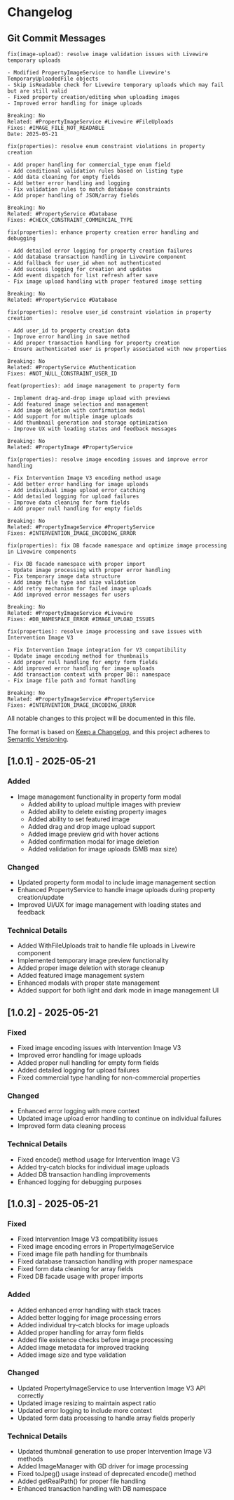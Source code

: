 # Changelog

## Git Commit Messages

```
fix(image-upload): resolve image validation issues with Livewire temporary uploads

- Modified PropertyImageService to handle Livewire's TemporaryUploadedFile objects
- Skip isReadable check for Livewire temporary uploads which may fail but are still valid
- Fixed property creation/editing when uploading images
- Improved error handling for image uploads

Breaking: No
Related: #PropertyImageService #Livewire #FileUploads
Fixes: #IMAGE_FILE_NOT_READABLE
Date: 2025-05-21
```

```
fix(properties): resolve enum constraint violations in property creation

- Add proper handling for commercial_type enum field
- Add conditional validation rules based on listing type
- Add data cleaning for empty fields
- Add better error handling and logging
- Fix validation rules to match database constraints
- Add proper handling of JSON/array fields

Breaking: No
Related: #PropertyService #Database
Fixes: #CHECK_CONSTRAINT_COMMERCIAL_TYPE
```

```
fix(properties): enhance property creation error handling and debugging

- Add detailed error logging for property creation failures
- Add database transaction handling in Livewire component
- Add fallback for user_id when not authenticated
- Add success logging for creation and updates
- Add event dispatch for list refresh after save
- Fix image upload handling with proper featured image setting

Breaking: No
Related: #PropertyService #Database
```

```
fix(properties): resolve user_id constraint violation in property creation

- Add user_id to property creation data
- Improve error handling in save method
- Add proper transaction handling for property creation
- Ensure authenticated user is properly associated with new properties

Breaking: No
Related: #PropertyService #Authentication
Fixes: #NOT_NULL_CONSTRAINT_USER_ID
```

```
feat(properties): add image management to property form

- Implement drag-and-drop image upload with previews
- Add featured image selection and management
- Add image deletion with confirmation modal
- Add support for multiple image uploads
- Add thumbnail generation and storage optimization
- Improve UX with loading states and feedback messages

Breaking: No
Related: #PropertyImage #PropertyService
```

```
fix(properties): resolve image encoding issues and improve error handling

- Fix Intervention Image V3 encoding method usage
- Add better error handling for image uploads
- Add individual image upload error catching
- Add detailed logging for upload failures
- Improve data cleaning for form fields
- Add proper null handling for empty fields

Breaking: No
Related: #PropertyImageService #PropertyService
Fixes: #INTERVENTION_IMAGE_ENCODING_ERROR
```

```
fix(properties): fix DB facade namespace and optimize image processing in Livewire components

- Fix DB facade namespace with proper import
- Update image processing with proper error handling
- Fix temporary image data structure
- Add image file type and size validation
- Add retry mechanism for failed image uploads
- Add improved error messages for users

Breaking: No
Related: #PropertyImageService #Livewire
Fixes: #DB_NAMESPACE_ERROR #IMAGE_UPLOAD_ISSUES
```

```
fix(properties): resolve image processing and save issues with Intervention Image V3

- Fix Intervention Image integration for V3 compatibility
- Update image encoding method for thumbnails
- Add proper null handling for empty form fields
- Add improved error handling for image uploads
- Add transaction context with proper DB:: namespace
- Fix image file path and format handling

Breaking: No
Related: #PropertyImageService #PropertyService
Fixes: #INTERVENTION_IMAGE_ENCODING_ERROR
```

All notable changes to this project will be documented in this file.

The format is based on [Keep a Changelog](https://keepachangelog.com/en/1.0.0/),
and this project adheres to [Semantic Versioning](https://semver.org/spec/v2.0.0.html).

## [1.0.1] - 2025-05-21

### Added
- Image management functionality in property form modal
  - Added ability to upload multiple images with preview
  - Added ability to delete existing property images
  - Added ability to set featured image
  - Added drag and drop image upload support
  - Added image preview grid with hover actions
  - Added confirmation modal for image deletion
  - Added validation for image uploads (5MB max size)

### Changed
- Updated property form modal to include image management section
- Enhanced PropertyService to handle image uploads during property creation/update
- Improved UI/UX for image management with loading states and feedback

### Technical Details
- Added WithFileUploads trait to handle file uploads in Livewire component
- Implemented temporary image preview functionality
- Added proper image deletion with storage cleanup
- Added featured image management system
- Enhanced modals with proper state management
- Added support for both light and dark mode in image management UI

## [1.0.2] - 2025-05-21

### Fixed
- Fixed image encoding issues with Intervention Image V3
- Improved error handling for image uploads
- Added proper null handling for empty form fields
- Added detailed logging for upload failures
- Fixed commercial type handling for non-commercial properties

### Changed
- Enhanced error logging with more context
- Updated image upload error handling to continue on individual failures
- Improved form data cleaning process

### Technical Details
- Fixed encode() method usage for Intervention Image V3
- Added try-catch blocks for individual image uploads
- Added DB transaction handling improvements
- Enhanced logging for debugging purposes

## [1.0.3] - 2025-05-21

### Fixed
- Fixed Intervention Image V3 compatibility issues
- Fixed image encoding errors in PropertyImageService
- Fixed image file path handling for thumbnails
- Fixed database transaction handling with proper namespace
- Fixed form data cleaning for array fields
- Fixed DB facade usage with proper imports

### Added
- Added enhanced error handling with stack traces
- Added better logging for image processing errors
- Added individual try-catch blocks for image uploads
- Added proper handling for array form fields
- Added file existence checks before image processing
- Added image metadata for improved tracking
- Added image size and type validation

### Changed
- Updated PropertyImageService to use Intervention Image V3 API correctly
- Updated image resizing to maintain aspect ratio
- Updated error logging to include more context
- Updated form data processing to handle array fields properly

### Technical Details
- Updated thumbnail generation to use proper Intervention Image V3 methods
- Added ImageManager with GD driver for image processing
- Fixed toJpeg() usage instead of deprecated encode() method
- Added getRealPath() for proper file handling
- Enhanced transaction handling with DB namespace